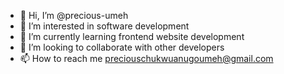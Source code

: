 - 👋 Hi, I’m @precious-umeh
- 👀 I’m interested in software development
- 🌱 I’m currently learning frontend website development
- 💞️ I’m looking to collaborate with other developers
- 📫 How to reach me preciouschukwuanugoumeh@gmail.com

<!---
precious-umeh/precious-umeh is a ✨ special ✨ repository because its `README.md` (this file) appears on your GitHub profile.
You can click the Preview link to take a look at your changes.
--->
